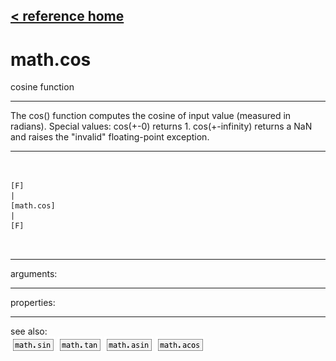 [< reference home](ceammc_lib.html)
---

# math.cos


cosine function

---

The cos() function computes the cosine of input value (measured in radians).
Special values:
cos(+-0) returns 1.
cos(+-infinity) returns a NaN and raises the &#34;invalid&#34; floating-point
            exception.
<br>


---


```


[F]
|
[math.cos]
|
[F]

            
```

---
arguments:


---
properties:


---
see also:<br>
[![math.sin](img/object_math.sin.png)](math.sin.html)
[![math.tan](img/object_math.tan.png)](math.tan.html)
[![math.asin](img/object_math.asin.png)](math.asin.html)
[![math.acos](img/object_math.acos.png)](math.acos.html)
